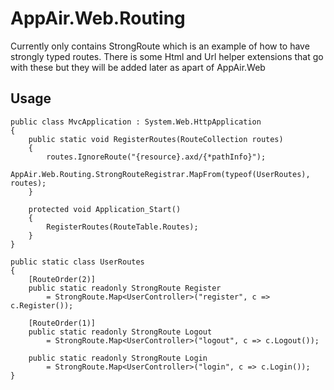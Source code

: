 AppAir.Web.Routing
==================

Currently only contains StrongRoute which is an example of how to have strongly typed routes.
There is some Html and Url helper extensions that go with these but they will be added later as apart of AppAir.Web

Usage
-----
    
    
    public class MvcApplication : System.Web.HttpApplication
    {
		public static void RegisterRoutes(RouteCollection routes)
        {
            routes.IgnoreRoute("{resource}.axd/{*pathInfo}");
			AppAir.Web.Routing.StrongRouteRegistrar.MapFrom(typeof(UserRoutes), routes);
        }
        
        protected void Application_Start()
        {
			RegisterRoutes(RouteTable.Routes);
		}
	}
	
	public static class UserRoutes
	{
		[RouteOrder(2)]
		public static readonly StrongRoute Register 
			= StrongRoute.Map<UserController>("register", c => c.Register());
		
		[RouteOrder(1)]
		public static readonly StrongRoute Logout 
			= StrongRoute.Map<UserController>("logout", c => c.Logout());
		
		public static readonly StrongRoute Login 
			= StrongRoute.Map<UserController>("login", c => c.Login());
	}